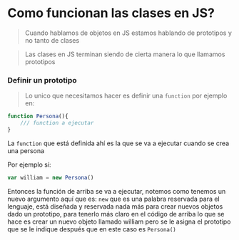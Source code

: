 # Como funcionan las clases en JS?

> Cuando hablamos de objetos en JS estamos hablando de prototipos y no tanto de clases 

>Las clases en JS terminan siendo de cierta manera lo que llamamos prototipos


### Definir un prototipo

> Lo unico que necesitamos hacer es definir una ```function``` por ejemplo en:

```js
function Persona(){
	/// function a ejecutar
}
```

La ```function``` que está definida ahí es la que se va a ejecutar cuando se crea una persona

Por ejemplo sí: 
```js
var william = new Persona()
```

Entonces la función de arriba se va a ejecutar, notemos como tenemos un nuevo argumento aquí que es: ```new``` que es una palabra reservada para el lenguaje, está diseñada y reservada nada más para crear nuevos objetos dado un prototipo, para tenerlo más claro en el código de arriba lo que se hace es crear un nuevo objeto llamado william pero se le asigna el prototipo que se le indique después que en este caso es ```Persona()```